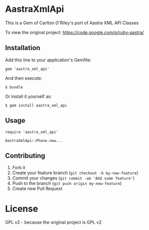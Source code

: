 # AastraXmlApi

This is a Gem of Carlton O'Riley's port of Aastra XML API Classes

To view the original project: https://code.google.com/p/ruby-aastra/

## Installation

Add this line to your application's Gemfile:

    gem 'aastra_xml_api'

And then execute:

    $ bundle

Or install it yourself as:

    $ gem install aastra_xml_api

## Usage

    require 'aastra_xml_api'

    AastraXmlApi::Phone.new...

## Contributing

1. Fork it
2. Create your feature branch (`git checkout -b my-new-feature`)
3. Commit your changes (`git commit -am 'Add some feature'`)
4. Push to the branch (`git push origin my-new-feature`)
5. Create new Pull Request

# License

GPL v2 - because the original project is GPL v2
